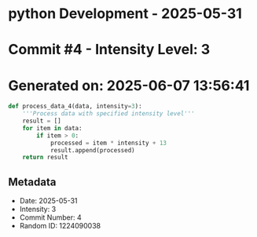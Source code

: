 ﻿# python Development - 2025-05-31
# Commit #4 - Intensity Level: 3
# Generated on: 2025-06-07 13:56:41
```python
def process_data_4(data, intensity=3):
    '''Process data with specified intensity level'''
    result = []
    for item in data:
        if item > 0:
            processed = item * intensity + 13
            result.append(processed)
    return result
```
## Metadata
- Date: 2025-05-31
- Intensity: 3
- Commit Number: 4
- Random ID: 1224090038

